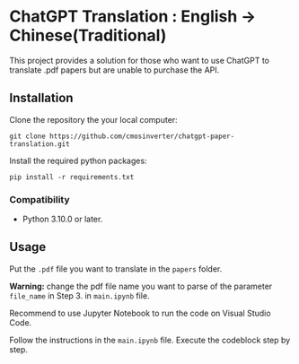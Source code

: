 # ChatGPT Translation : English -> Chinese(Traditional)

This project provides a solution for those who want to use ChatGPT to translate .pdf papers but are unable to purchase the API.

## Installation

Clone the repository the your local computer:

    git clone https://github.com/cmosinverter/chatgpt-paper-translation.git

Install the required python packages:

    pip install -r requirements.txt


### Compatibility

* Python 3.10.0 or later.

## Usage

Put the `.pdf` file you want to translate in the `papers` folder.

**Warning:** change the pdf file name you want to parse of the parameter `file_name` in Step 3. in `main.ipynb` file.

Recommend to use Jupyter Notebook to run the code on Visual Studio Code.

Follow the instructions in the `main.ipynb` file. Execute the codeblock step by step.

